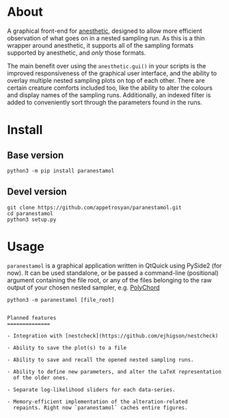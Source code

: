 About
=====

A graphical front-end for
[anesthetic](https://github.com/williamjameshandley/anesthetic),
designed to allow more efficient observation of what goes on in a
nested sampling run. As this is a thin wrapper around anesthetic, it
supports all of the sampling formats supported by anesthetic, and
*only* those formats. 

The main benefit over using the `anesthetic.gui()` in your scripts is
the improved responsiveness of the graphical user interface, and the
ability to overlay multiple nested sampling plots on top of each
other. There are certain creature comforts included too, like the
ability to alter the colours and display names of the sampling
runs. Additionally, an indexed filter is added to conveniently sort
through the parameters found in the runs. 



Install
=======

Base version
-----------

```{.bash}
python3 -m pip install paranestamol
```

Devel version
------------

``` {.bash}
git clone https://github.com/appetrosyan/paranestamol.git
cd paranestamol
python3 setup.py
```



Usage
=====

`paranestamol` is a graphical application written in QtQuick using
PySide2 (for now). It can be used standalone, or be passed a
command-line (positional) argument containing the file root, or any of
the files belonging to the raw output of your chosen nested sampler,
e.g. [PolyChord](https://github.com/PolyChord/PolyChordLite)


``` {.bash}
python3 -m paranestamol [file_root] 


Planned features
==============

- Integration with [nestcheck](https://github.com/ejhigson/nestcheck) 

- Ability to save the plot(s) to a file

- Ability to save and recall the opened nested sampling runs. 

- Ability to define new parameters, and alter the LaTeX representation
  of the older ones.
  
- Separate log-likelihood sliders for each data-series. 

- Memory-efficient implementation of the alteration-related
  repaints. Right now `paranestamol` caches entire figures.

